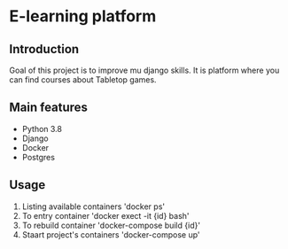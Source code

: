 # E-learning platform
## Introduction
Goal of this project is to improve mu django skills.
It is platform where you can find courses about Tabletop games.

## Main features
- Python 3.8
- Django
- Docker
- Postgres

## Usage
1. Listing available containers 'docker ps'
2. To entry container 'docker exect -it {id} bash'
3. To rebuild container 'docker-compose build {id}'
4. Staart project's containers 'docker-compose up'
